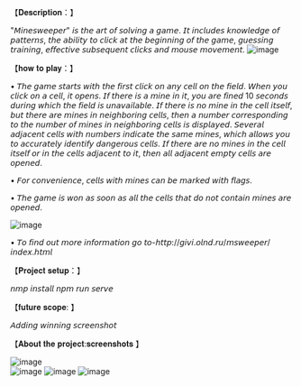 【﻿𝐃𝐞𝐬𝐜𝐫𝐢𝐩𝐭𝐢𝐨𝐧：】

"𝘔𝘪𝘯𝘦𝘴𝘸𝘦𝘦𝘱𝘦𝘳" 𝘪𝘴 𝘵𝘩𝘦 𝘢𝘳𝘵 𝘰𝘧 𝘴𝘰𝘭𝘷𝘪𝘯𝘨 𝘢 𝘨𝘢𝘮𝘦. 𝘐𝘵 𝘪𝘯𝘤𝘭𝘶𝘥𝘦𝘴 𝘬𝘯𝘰𝘸𝘭𝘦𝘥𝘨𝘦 𝘰𝘧 𝘱𝘢𝘵𝘵𝘦𝘳𝘯𝘴, 𝘵𝘩𝘦 𝘢𝘣𝘪𝘭𝘪𝘵𝘺 𝘵𝘰 𝘤𝘭𝘪𝘤𝘬 𝘢𝘵 𝘵𝘩𝘦 𝘣𝘦𝘨𝘪𝘯𝘯𝘪𝘯𝘨 𝘰𝘧 𝘵𝘩𝘦 𝘨𝘢𝘮𝘦, 𝘨𝘶𝘦𝘴𝘴𝘪𝘯𝘨 𝘵𝘳𝘢𝘪𝘯𝘪𝘯𝘨, 𝘦𝘧𝘧𝘦𝘤𝘵𝘪𝘷𝘦 𝘴𝘶𝘣𝘴𝘦𝘲𝘶𝘦𝘯𝘵 𝘤𝘭𝘪𝘤𝘬𝘴 𝘢𝘯𝘥 𝘮𝘰𝘶𝘴𝘦 𝘮𝘰𝘷𝘦𝘮𝘦𝘯𝘵.
![image](https://user-images.githubusercontent.com/102343305/161803289-2a469008-e9a2-4d59-8896-694598165821.png)


【﻿𝐡𝐨𝐰 𝐭𝐨 𝐩𝐥𝐚𝐲：】

  • 𝘛𝘩𝘦 𝘨𝘢𝘮𝘦 𝘴𝘵𝘢𝘳𝘵𝘴 𝘸𝘪𝘵𝘩 𝘵𝘩𝘦 𝘧𝘪𝘳𝘴𝘵 𝘤𝘭𝘪𝘤𝘬 𝘰𝘯 𝘢𝘯𝘺 𝘤𝘦𝘭𝘭 𝘰𝘯 𝘵𝘩𝘦 𝘧𝘪𝘦𝘭𝘥. 𝘞𝘩𝘦𝘯 𝘺𝘰𝘶 𝘤𝘭𝘪𝘤𝘬 𝘰𝘯 𝘢 𝘤𝘦𝘭𝘭, 𝘪𝘵 𝘰𝘱𝘦𝘯𝘴. 𝘐𝘧 𝘵𝘩𝘦𝘳𝘦 𝘪𝘴 𝘢 𝘮𝘪𝘯𝘦 𝘪𝘯 𝘪𝘵, 𝘺𝘰𝘶 𝘢𝘳𝘦 𝘧𝘪𝘯𝘦𝘥 10 𝘴𝘦𝘤𝘰𝘯𝘥𝘴 𝘥𝘶𝘳𝘪𝘯𝘨 𝘸𝘩𝘪𝘤𝘩 𝘵𝘩𝘦 𝘧𝘪𝘦𝘭𝘥 𝘪𝘴 𝘶𝘯𝘢𝘷𝘢𝘪𝘭𝘢𝘣𝘭𝘦. 𝘐𝘧 𝘵𝘩𝘦𝘳𝘦 𝘪𝘴 𝘯𝘰 𝘮𝘪𝘯𝘦 𝘪𝘯 𝘵𝘩𝘦 𝘤𝘦𝘭𝘭 𝘪𝘵𝘴𝘦𝘭𝘧, 𝘣𝘶𝘵 𝘵𝘩𝘦𝘳𝘦 𝘢𝘳𝘦 𝘮𝘪𝘯𝘦𝘴 𝘪𝘯 𝘯𝘦𝘪𝘨𝘩𝘣𝘰𝘳𝘪𝘯𝘨 𝘤𝘦𝘭𝘭𝘴, 𝘵𝘩𝘦𝘯 𝘢 𝘯𝘶𝘮𝘣𝘦𝘳 𝘤𝘰𝘳𝘳𝘦𝘴𝘱𝘰𝘯𝘥𝘪𝘯𝘨 𝘵𝘰 𝘵𝘩𝘦 𝘯𝘶𝘮𝘣𝘦𝘳 𝘰𝘧 𝘮𝘪𝘯𝘦𝘴 𝘪𝘯 𝘯𝘦𝘪𝘨𝘩𝘣𝘰𝘳𝘪𝘯𝘨 𝘤𝘦𝘭𝘭𝘴 𝘪𝘴 𝘥𝘪𝘴𝘱𝘭𝘢𝘺𝘦𝘥. 𝘚𝘦𝘷𝘦𝘳𝘢𝘭 𝘢𝘥𝘫𝘢𝘤𝘦𝘯𝘵 𝘤𝘦𝘭𝘭𝘴 𝘸𝘪𝘵𝘩 𝘯𝘶𝘮𝘣𝘦𝘳𝘴 𝘪𝘯𝘥𝘪𝘤𝘢𝘵𝘦 𝘵𝘩𝘦 𝘴𝘢𝘮𝘦 𝘮𝘪𝘯𝘦𝘴, 𝘸𝘩𝘪𝘤𝘩 𝘢𝘭𝘭𝘰𝘸𝘴 𝘺𝘰𝘶 𝘵𝘰 𝘢𝘤𝘤𝘶𝘳𝘢𝘵𝘦𝘭𝘺 𝘪𝘥𝘦𝘯𝘵𝘪𝘧𝘺 𝘥𝘢𝘯𝘨𝘦𝘳𝘰𝘶𝘴 𝘤𝘦𝘭𝘭𝘴. 𝘐𝘧 𝘵𝘩𝘦𝘳𝘦 𝘢𝘳𝘦 𝘯𝘰 𝘮𝘪𝘯𝘦𝘴 𝘪𝘯 𝘵𝘩𝘦 𝘤𝘦𝘭𝘭 𝘪𝘵𝘴𝘦𝘭𝘧 𝘰𝘳 𝘪𝘯 𝘵𝘩𝘦 𝘤𝘦𝘭𝘭𝘴 𝘢𝘥𝘫𝘢𝘤𝘦𝘯𝘵 𝘵𝘰 𝘪𝘵, 𝘵𝘩𝘦𝘯 𝘢𝘭𝘭 𝘢𝘥𝘫𝘢𝘤𝘦𝘯𝘵 𝘦𝘮𝘱𝘵𝘺 𝘤𝘦𝘭𝘭𝘴 𝘢𝘳𝘦 𝘰𝘱𝘦𝘯𝘦𝘥.
     
  • 𝘍𝘰𝘳 𝘤𝘰𝘯𝘷𝘦𝘯𝘪𝘦𝘯𝘤𝘦, 𝘤𝘦𝘭𝘭𝘴 𝘸𝘪𝘵𝘩 𝘮𝘪𝘯𝘦𝘴 𝘤𝘢𝘯 𝘣𝘦 𝘮𝘢𝘳𝘬𝘦𝘥 𝘸𝘪𝘵𝘩 𝘧𝘭𝘢𝘨𝘴.

  • 𝘛𝘩𝘦 𝘨𝘢𝘮𝘦 𝘪𝘴 𝘸𝘰𝘯 𝘢𝘴 𝘴𝘰𝘰𝘯 𝘢𝘴 𝘢𝘭𝘭 𝘵𝘩𝘦 𝘤𝘦𝘭𝘭𝘴 𝘵𝘩𝘢𝘵 𝘥𝘰 𝘯𝘰𝘵 𝘤𝘰𝘯𝘵𝘢𝘪𝘯 𝘮𝘪𝘯𝘦𝘴 𝘢𝘳𝘦 𝘰𝘱𝘦𝘯𝘦𝘥.
  
![image](https://user-images.githubusercontent.com/102343305/161803833-c96a2003-49d3-49c2-8bc2-74d002b2e1e9.png)
  
  • 𝘛𝘰 𝘧𝘪𝘯𝘥 𝘰𝘶𝘵 𝘮𝘰𝘳𝘦 𝘪𝘯𝘧𝘰𝘳𝘮𝘢𝘵𝘪𝘰𝘯 𝘨𝘰 𝘵𝘰-𝘩𝘵𝘵𝘱://𝘨𝘪𝘷𝘪.𝘰𝘭𝘯𝘥.𝘳𝘶/𝘮𝘴𝘸𝘦𝘦𝘱𝘦𝘳/𝘪𝘯𝘥𝘦𝘹.𝘩𝘵𝘮𝘭
  
  
  【﻿𝐏𝐫𝐨𝐣𝐞𝐜𝐭 𝐬𝐞𝐭𝐮𝐩：】

𝘯𝘮𝘱 𝘪𝘯𝘴𝘵𝘢𝘭𝘭
𝘯𝘱𝘮 𝘳𝘶𝘯 𝘴𝘦𝘳𝘷𝘦



【﻿𝐟𝐮𝐭𝐮𝐫𝐞 𝐬𝐜𝐨𝐩𝐞: 】

𝘈𝘥𝘥𝘪𝘯𝘨 𝘸𝘪𝘯𝘯𝘪𝘯𝘨 𝘴𝘤𝘳𝘦𝘦𝘯𝘴𝘩𝘰𝘵
  

【﻿𝐀𝐛𝐨𝐮𝐭 𝐭𝐡𝐞 𝐩𝐫𝐨𝐣𝐞𝐜𝐭:𝐬𝐜𝐫𝐞𝐞𝐧𝐬𝐡𝐨𝐭𝐬 】

             
             
![image](https://user-images.githubusercontent.com/102343305/161801504-3ac6c643-47a6-4bac-b390-0866013d2dae.png)             
![image](https://user-images.githubusercontent.com/102343305/161800768-e7d4fa0e-17f8-45af-87e6-86076d54c3c8.png)
![image](https://user-images.githubusercontent.com/102343305/161801049-50d552f7-229c-4df0-9514-8346c2061bb3.png)
![image](https://user-images.githubusercontent.com/102343305/161801172-65d31047-242c-48c1-9426-a21087aa9f5d.png)







  
